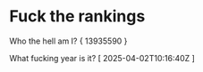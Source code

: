 # Fuck the rankings

Who the hell am I?
{ 13935590 }

What fucking year is it?
[ 2025-04-02T10:16:40Z ]
